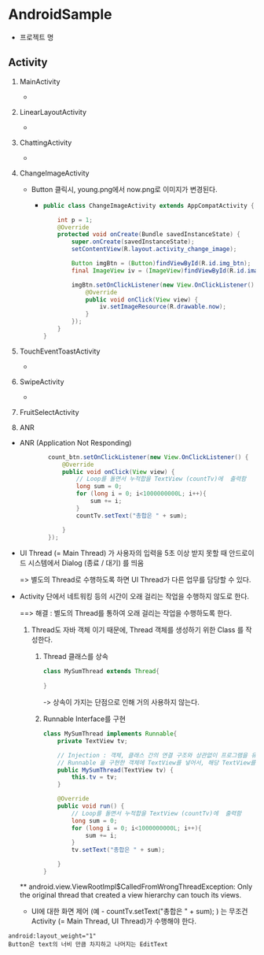 # AndroidSample

- 프로젝트 명

## Activity 

1. MainActivity 

   - 

2. LinearLayoutActivity

   - 

3. ChattingActivity

   - 

4. ChangeImageActivity

   - Button 클릭시, young.png에서 now.png로 이미지가 변경된다. 

     - ```java
       public class ChangeImageActivity extends AppCompatActivity {
       
           int p = 1;
           @Override
           protected void onCreate(Bundle savedInstanceState) {
               super.onCreate(savedInstanceState);
               setContentView(R.layout.activity_change_image);
       
               Button imgBtn = (Button)findViewById(R.id.img_btn);
               final ImageView iv = (ImageView)findViewById(R.id.image);
       
               imgBtn.setOnClickListener(new View.OnClickListener() {
                   @Override
                   public void onClick(View view) {
                       iv.setImageResource(R.drawable.now);
                   }
               });
           }
       }
       ```

       

5. TouchEventToastActivity

   - 

6. SwipeActivity

   - 

7. FruitSelectActivity

8.  ANR

   - ANR (Application Not Responding)

     ```java
             count_btn.setOnClickListener(new View.OnClickListener() {
                 @Override
                 public void onClick(View view) {
                     // Loop를 돌면서 누적합을 TextView (countTv)에  출력함
                     long sum = 0;
                     for (long i = 0; i<1000000000L; i++){
                         sum += i;
                     }
                     countTv.setText("총합은 " + sum);
     
                 }
             });
     ```

     

   - UI Thread (= Main Thread) 가 사용자의 입력을 5초 이상 받지 못할 때 안드로이드 시스템에서 Dialog (종료 / 대기) 를 띄움

     => 별도의 Thread로 수행하도록 하면 UI Thread가 다른 업무를 담당할 수 있다.

     

   - Activity 단에서 네트워킹 등의 시간이 오래 걸리는 작업을 수행하지 않도로 한다. 

     ==> 해결 : 별도의 Thread를 통하여 오래 걸리는 작업을 수행하도록 한다. 

     1. Thread도 자바 객체 이기 때문에, Thread 객체를 생성하기 위한 Class 를 작성한다. 

        1. Thread 클래스를 상속

           ```java
           class MySumThread extends Thread{
               
           }
           ```

           -> 상속이 가지는 단점으로 인해 거의 사용하지 않는다.

        2. Runnable Interface를 구현

           ```java
           class MySumThread implements Runnable{
               private TextView tv;
           
               // Injection : 객체, 클래스 간의 연결 구조와 상관없이 프로그램을 유연하게 끌고 갈 수 있다.
               // Runnable 을 구현한 객체에 TextView를 넣어서, 해당 TextView를 사용할 수 있도록 한다.
               public MySumThread(TextView tv) {
                   this.tv = tv;
               }
           
               @Override
               public void run() {
                   // Loop를 돌면서 누적합을 TextView (countTv)에  출력함
                   long sum = 0;
                   for (long i = 0; i<1000000000L; i++){
                       sum += i;
                   }
                   tv.setText("총합은 " + sum);
           
               }
           }
           ```

           

     

     ** android.view.ViewRootImpl$CalledFromWrongThreadException: Only the original thread that created a view hierarchy can touch its views.

     - UI에 대한 화면 제어 (예 -  countTv.setText("총합은 " + sum); ) 는 무조건 Activity (= Main Thread, UI Thread)가 수행해야 한다. 

     





```
android:layout_weight="1"
Button은 text의 너비 만큼 차지하고 나머지는 EditText
```